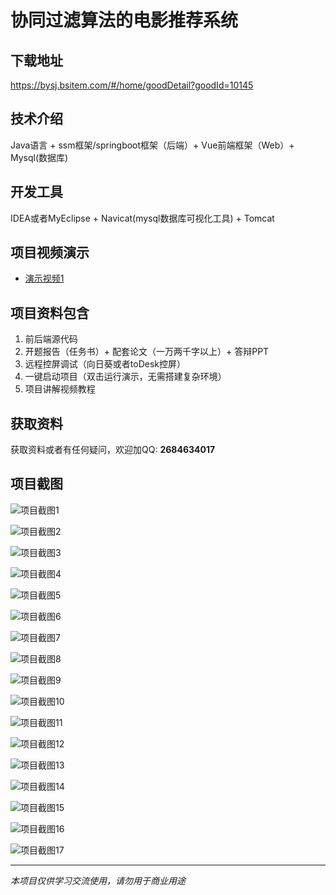 # 协同过滤算法的电影推荐系统

## 下载地址
https://bysj.bsitem.com/#/home/goodDetail?goodId=10145

## 技术介绍
Java语言 + ssm框架/springboot框架（后端）+ Vue前端框架（Web）+ Mysql(数据库)

## 开发工具
IDEA或者MyEclipse + Navicat(mysql数据库可视化工具) + Tomcat

## 项目视频演示
- [演示视频1](https://graduation-images.oss-cn-beijing.aliyuncs.com/videos/70%E5%A5%97-2-ssm%E5%BD%95%E5%83%8F/10145_ssm%E5%8D%8F%E5%90%8C%E8%BF%87%E6%BB%A4%E7%AE%97%E6%B3%95%E7%9A%84%E7%94%B5%E5%BD%B1%E6%8E%A8%E8%8D%90%E7%B3%BB%E7%BB%9F%E6%BC%94%E7%A4%BA%E5%BD%95%E5%83%8F2022.mp4)

## 项目资料包含
1. 前后端源代码
2. 开题报告（任务书）+ 配套论文（一万两千字以上）+ 答辩PPT
3. 远程控屏调试（向日葵或者toDesk控屏）
4. 一键启动项目（双击运行演示，无需搭建复杂环境）
5. 项目讲解视频教程

## 获取资料
获取资料或者有任何疑问，欢迎加QQ: **2684634017**

## 项目截图
![项目截图1](https://graduation-images.oss-cn-beijing.aliyuncs.com/图片/10145/毕设论坛项目主图.jpg)

![项目截图2](https://graduation-images.oss-cn-beijing.aliyuncs.com/图片/10145/1.png)

![项目截图3](https://graduation-images.oss-cn-beijing.aliyuncs.com/图片/10145/2.png)

![项目截图4](https://graduation-images.oss-cn-beijing.aliyuncs.com/图片/10145/3.png)

![项目截图5](https://graduation-images.oss-cn-beijing.aliyuncs.com/图片/10145/4.png)

![项目截图6](https://graduation-images.oss-cn-beijing.aliyuncs.com/图片/10145/5.png)

![项目截图7](https://graduation-images.oss-cn-beijing.aliyuncs.com/图片/10145/6.png)

![项目截图8](https://graduation-images.oss-cn-beijing.aliyuncs.com/图片/10145/7.png)

![项目截图9](https://graduation-images.oss-cn-beijing.aliyuncs.com/图片/10145/8.png)

![项目截图10](https://graduation-images.oss-cn-beijing.aliyuncs.com/图片/10145/9.png)

![项目截图11](https://graduation-images.oss-cn-beijing.aliyuncs.com/图片/10145/10.png)

![项目截图12](https://graduation-images.oss-cn-beijing.aliyuncs.com/图片/10145/11.png)

![项目截图13](https://graduation-images.oss-cn-beijing.aliyuncs.com/图片/10145/12.png)

![项目截图14](https://graduation-images.oss-cn-beijing.aliyuncs.com/图片/10145/13.png)

![项目截图15](https://graduation-images.oss-cn-beijing.aliyuncs.com/图片/10145/14.png)

![项目截图16](https://graduation-images.oss-cn-beijing.aliyuncs.com/图片/10145/15.png)

![项目截图17](https://graduation-images.oss-cn-beijing.aliyuncs.com/图片/10145/16.png)

---
*本项目仅供学习交流使用，请勿用于商业用途*
